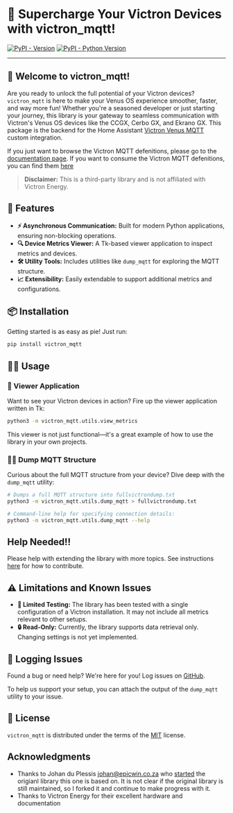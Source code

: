 # 🌟 Supercharge Your Victron Devices with victron_mqtt!

[![PyPI - Version](https://img.shields.io/pypi/v/victron_mqtt.svg)](https://pypi.org/project/victron_mqtt)
[![PyPI - Python Version](https://img.shields.io/pypi/pyversions/victron_mqtt.svg)](https://pypi.org/project/victron_mqtt)

-----

## 🚀 Welcome to victron_mqtt!

Are you ready to unlock the full potential of your Victron devices? `victron_mqtt` is here to make your Venus OS experience smoother, faster, and way more fun! Whether you're a seasoned developer or just starting your journey, this library is your gateway to seamless communication with Victron's Venus OS devices like the CCGX, Cerbo GX, and Ekrano GX.
This package is the backend for the Home Assistant [Victron Venus MQTT](https://github.com/tomer-w/ha-victron-mqtt) custom integration.

If you just want to browse the Victron MQTT defenitions, please go to the [documentation page](https://tomer-w.github.io/victron_mqtt/).
If you want to consume the Victron MQTT defenitions, you can find them [here](https://raw.githubusercontent.com/tomer-w/victron_mqtt/refs/heads/main/victron_mqtt.json)

> **Disclaimer:** This is a third-party library and is not affiliated with Victron Energy.

## 🌟 Features

- **⚡ Asynchronous Communication:** Built for modern Python applications, ensuring non-blocking operations.
- **🔍 Device Metrics Viewer:** A Tk-based viewer application to inspect metrics and devices.
- **🛠️ Utility Tools:** Includes utilities like `dump_mqtt` for exploring the MQTT structure.
- **📈 Extensibility:** Easily extendable to support additional metrics and configurations.

## 📦 Installation

Getting started is as easy as pie! Just run:

```bash
pip install victron_mqtt
```

## 🧑‍💻 Usage

### 🎨 Viewer Application

Want to see your Victron devices in action? Fire up the viewer application written in Tk:

```bash
python3 -m victron_mqtt.utils.view_metrics
```

This viewer is not just functional—it's a great example of how to use the library in your own projects.

### 🕵️‍♂️ Dump MQTT Structure

Curious about the full MQTT structure from your device? Dive deep with the `dump_mqtt` utility:

```bash
# Dumps a full MQTT structure into fullvictrondump.txt
python3 -m victron_mqtt.utils.dump_mqtt > fullvictrondump.txt

# Command-line help for specifying connection details:
python3 -m victron_mqtt.utils.dump_mqtt --help
```

## Help Needed!!
Please help with extending the library with more topics. See instructions [here](extending-victron-support.md) for how to contribute.

## ⚠️ Limitations and Known Issues

- **🧪 Limited Testing:** The library has been tested with a single configuration of a Victron installation. It may not include all metrics relevant to other setups.
- **🔒 Read-Only:** Currently, the library supports data retrieval only. Changing settings is not yet implemented.

## 🐞 Logging Issues

Found a bug or need help? We're here for you! Log issues on [GitHub](https://github.com/tomer-w/victron_mqtt/issues).

To help us support your setup, you can attach the output of the `dump_mqtt` utility to your issue.

## 📜 License

`victron_mqtt` is distributed under the terms of the [MIT](https://spdx.org/licenses/MIT.html) license.

## Acknowledgments

- Thanks to Johan du Plessis <johan@epicwin.co.za> who [started](https://github.com/JohansLab/victronvenusclient) the origianl library this one is based on. It is not clear if the original library is still maintained, so I forked it and continue to make progress with it.
- Thanks to Victron Energy for their excellent hardware and documentation

